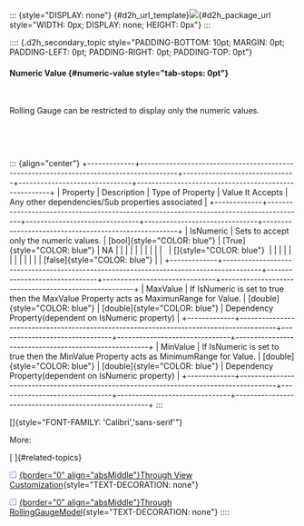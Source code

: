 ::: {style="DISPLAY: none"}
[](ms-xhelp:///?Id=d2h_url_template){#d2h_url_template}![](!package_url!){#d2h_package_url style="WIDTH: 0px; DISPLAY: none; HEIGHT: 0px"}
:::

:::: {.d2h_secondary_topic style="PADDING-BOTTOM: 10pt; MARGIN: 0pt; PADDING-LEFT: 0pt; PADDING-RIGHT: 0pt; PADDING-TOP: 0pt"}
#### Numeric Value {#numeric-value style="tab-stops: 0pt"}

 

Rolling Gauge can be restricted to display only the numeric values.

 

 

::: {align="center"}
+-------------+----------------------------------------------------------------------------------------+-------------------------------+-------------------------------+------------------------------------------------------+
| Property    | Description                                                                            | Type of Property              | Value It Accepts              | Any other dependencies/Sub properties associated     |
+-------------+----------------------------------------------------------------------------------------+-------------------------------+-------------------------------+------------------------------------------------------+
| IsNumeric   | Sets to accept only the numeric values.                                                | [bool]{style="COLOR: blue"}   | [True]{style="COLOR: blue"}   | NA                                                   |
|             |                                                                                        |                               |                               |                                                      |
|             |                                                                                        |                               | []{style="COLOR: blue"}       |                                                      |
|             |                                                                                        |                               |                               |                                                      |
|             |                                                                                        |                               | [false]{style="COLOR: blue"}  |                                                      |
+-------------+----------------------------------------------------------------------------------------+-------------------------------+-------------------------------+------------------------------------------------------+
| MaxValue    | If IsNumeric is set to true then the MaxValue Property acts as MaximunRange for Value. | [double]{style="COLOR: blue"} | [double]{style="COLOR: blue"} | Dependency Property(dependent on IsNumeric property) |
+-------------+----------------------------------------------------------------------------------------+-------------------------------+-------------------------------+------------------------------------------------------+
| MinValue    | If IsNumeric is set to true then the MinValue Property acts as MinimumRange for Value. | [double]{style="COLOR: blue"} | [double]{style="COLOR: blue"} | Dependency Property(dependent on IsNumeric property) |
+-------------+----------------------------------------------------------------------------------------+-------------------------------+-------------------------------+------------------------------------------------------+
:::

[]{style="FONT-FAMILY: 'Calibri','sans-serif'"} 

More:

[ ]{#related-topics}

[![](button.gif){border="0" align="absMiddle"}Through View Customization](ms-xhelp:///?Id=8fc48c24-4ab5-4a93-adf3-f366cd748b39){style="TEXT-DECORATION: none"}

[![](button.gif){border="0" align="absMiddle"}Through RollingGaugeModel](ms-xhelp:///?Id=3e3fbbae-513f-4b1d-839e-944086a56990){style="TEXT-DECORATION: none"}
::::
